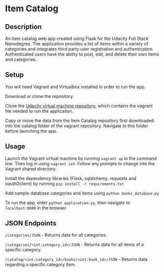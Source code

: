 Item Catalog
============

## Description

An item catalog web app created using Flask for the Udacity Full Stack Nanodegree. The applicaiton provides a list of items within a variety of categories and integrates third party user registration and authentication. Authenticated users have the ability to post, edit, and delete their own items and categories.

## Setup

You will need Vagrant and Virtualbox installed in order to run the app.

Download or clone the repository.

Clone the [Udacity virtual machine repository](https://github.com/udacity/fullstack-nanodegree-vm/tree/master/vagrant), which contains the vagrant file needed to run the applicaiton.

Copy or move the data from the Item Catalog repository first downloaded into the catalog folder of the vagrant repository. Navigate to this folder before launching the app.

## Usage

Launch the Vagrant virtual machine by running `vagrant up` in the command line. Then log in using `vagrant ssh`. Follow any prompts to change into the Vagrant shared directory.

Install the dependency libraries (Flask, sqlalchemy, requests and oauth2client) by running `pip install -r requirements.txt`

Add sample database categories and items using `python books_database.py`

To run the app, enter `python application.py`, then navigate to `localhost:8000` in the browser.

## JSON Endpoints

`/categories/JSON` - Returns data for all categories.

`/categories/<int:category_id>/JSON` - Returns data for all items of a specific category.

`/catalog/<int:category_id>/books/<int:book_id>/JSON` - Returns data regarding a specific category item.